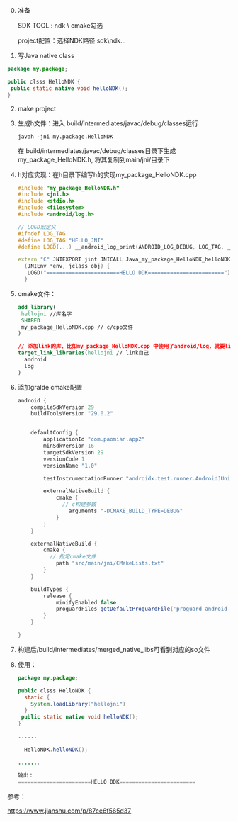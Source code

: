 



0. 准备

   SDK TOOL : ndk \ cmake勾选

   project配置：选择NDK路径 sdk\ndk\...



1.  写Java native class

   ```java
   package my.package;
   
   public clsss HelloNDK {
   	public static native void helloNDK();
   }
   ```

2. make project

3. 生成h文件：进入 build/intermediates/javac/debug/classes运行

   ```
   javah -jni my.package.HelloNDK
   ```

   在 build/intermediates/javac/debug/classes目录下生成my_package_HelloNDK.h, 将其复制到main/jni/目录下

4. h对应实现：在h目录下编写h的实现my_package_HelloNDK.cpp

   ```c++
   #include "my_package_HelloNDK.h"
   #include <jni.h>
   #include <stdio.h>
   #include <filesystem>
   #include <android/log.h>
   
   // LOGD宏定义
   #ifndef LOG_TAG
   #define LOG_TAG "HELLO_JNI"
   #define LOGD(...) __android_log_print(ANDROID_LOG_DEBUG, LOG_TAG, __VA_ARGS_)
   
   extern "C" JNIEXPORT jint JNICALL Java_my_package_HelloNDK_helloNDK
     (JNIEnv *env, jclass obj) {
      LOGD("=======================HELLO DDK========================");
     }
   ```

5. cmake文件：

   ```cmake
   add_library(
   	hellojni //库名字
   	SHARED
   	my_package_HelloNDK.cpp // c/cpp文件
   )
   
   // 添加link的库，比如my_package_HelloNDK.cpp 中使用了android/log，就要link到androd log
   target_link_libraries(hellojni // link自己
     android
     log
   )
   ```

6. 添加gralde cmake配置

   ```groovy
   android {
       compileSdkVersion 29
       buildToolsVersion "29.0.2"
   
   
       defaultConfig {
           applicationId "com.paomian.app2"
           minSdkVersion 16
           targetSdkVersion 29
           versionCode 1
           versionName "1.0"
   
           testInstrumentationRunner "androidx.test.runner.AndroidJUnitRunner"
   
           externalNativeBuild {
               cmake {
                 // c构建参数
                   arguments "-DCMAKE_BUILD_TYPE=DEBUG"
               }
           }
       }
   
       externalNativeBuild {
           cmake {
             // 指定cmake文件
               path "src/main/jni/CMakeLists.txt"
           }
       }
   
       buildTypes {
           release {
               minifyEnabled false
               proguardFiles getDefaultProguardFile('proguard-android-optimize.txt'), 'proguard-rules.pro'
           }
       }
   
   }
   ```

7. 构建后/build/intermediates/merged_native_libs可看到对应的so文件

8. 使用：

   ```java
   package my.package;
   
   public clsss HelloNDK {
     static {
       System.loadLibrary("hellojni")
     }
   	public static native void helloNDK();
   }
   
   ......
     
     HelloNDK.helloNDK();
   
   .......
     
   输出：
   =======================HELLO DDK========================
   ```

   





参考：

https://www.jianshu.com/p/87ce6f565d37